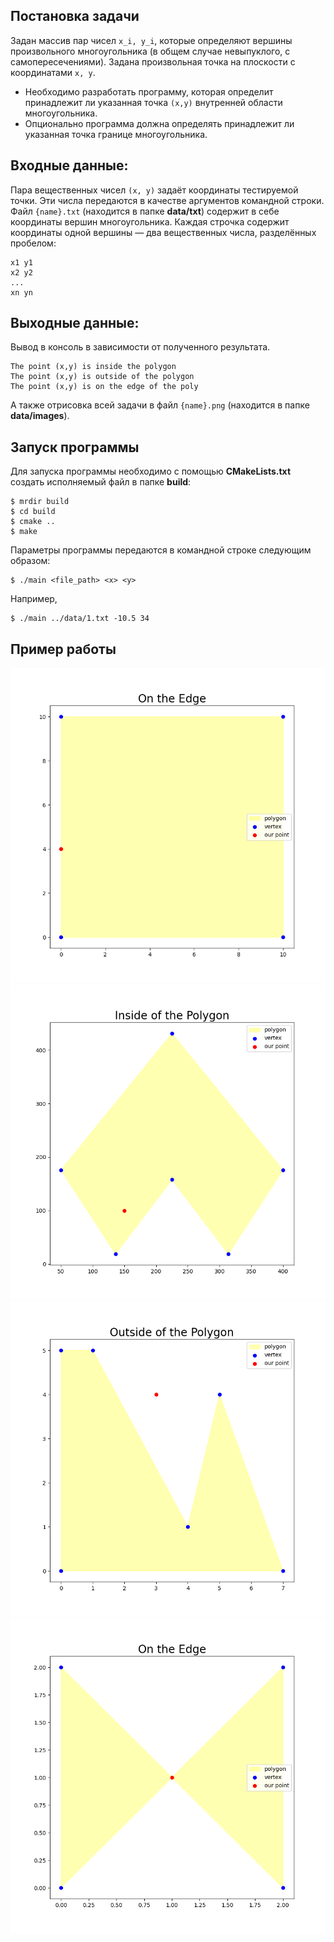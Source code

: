 ## Постановка задачи
Задан массив пар чисел `x_i, y_i`, которые определяют вершины произвольного многоугольника (в общем случае невыпуклого, с самопересечениями). Задана произвольная точка на плоскости с координатами `x, y`.

* Необходимо разработать программу, которая определит принадлежит ли указанная точка `(x,y)` внутренней области многоугольника. 
* Опционально программа должна определять  принадлежит ли указанная точка границе многоугольника.

## Входные данные:
Пара вещественных чисел `(x, y)` задаёт координаты тестируемой точки. Эти числа передаются в качестве аргументов командной строки.
Файл `{name}.txt` (находится в папке **data/txt**) содержит в себе координаты вершин многоугольника. Каждая строчка содержит координаты одной вершины — два вещественных числа, разделённых пробелом:
```
x1 y1
x2 y2
...
xn yn
```

## Выходные данные:
Вывод в консоль в зависимости от полученного результата.
```
The point (x,y) is inside the polygon
The point (x,y) is outside of the polygon
The point (x,y) is on the edge of the poly
```
А также отрисовка всей задачи в файл `{name}.png` (находится в папке **data/images**).

## Запуск программы
Для запуска программы необходимо с помощью **CMakeLists.txt** создать исполняемый файл в папке **build**:
```commandline
$ mrdir build
$ cd build
$ cmake ..
$ make 
```

Параметры программы передаются в командной строке следующим образом:
```
$ ./main <file_path> <x> <y>
```
Например,
```
$ ./main ../data/1.txt -10.5 34
```

## Пример работы
![](https://github.com/Donskoy-Andrey/Point_In_Polygon/blob/master/data/images/1.png?raw=true#centered) 
![](https://github.com/Donskoy-Andrey/Point_In_Polygon/blob/master/data/images/2.png?raw=true#centered)
![](https://github.com/Donskoy-Andrey/Point_In_Polygon/blob/master/data/images/3.png?raw=true#centered)
![](https://github.com/Donskoy-Andrey/Point_In_Polygon/blob/master/data/images/4.png?raw=true#centered)